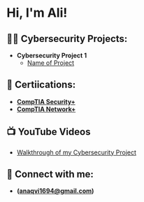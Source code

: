<h1>Hi, I'm Ali! 

<h2>👨‍💻 Cybersecurity Projects:</h2>

- <b>Cybersecurity Project 1</b>
  - [Name of Project](https://github.com/gitahn11/Wireshark-Project)

<h2>🌱 Certiications: </h2>

- <b>[CompTIA Security+](https://github.com) </b>
- <b>[CompTIA Network+](https://github.com) </b>

<h2>📺 YouTube Videos </h2>

- [Walkthrough of my Cybersecurity Project](https://www.youtube.com/watch?v=a83ASGn_V_s)


<h2> 🤳 Connect with me:</h2>

- <b> (anaqvi1694@gmail.com) </b>

<!--
**Gitahn11/Gitahn11** is a ✨ _special_ ✨ repository because its `README.md` (this file) appears on your GitHub profile.

Here are some ideas to get you started:

- 🔭 I’m currently working on ...
- 🌱 I’m currently learning ...
- 👯 I’m looking to collaborate on ...
- 🤔 I’m looking for help with ...
- 💬 Ask me about ...
- 📫 How to reach me: ...
- 😄 Pronouns: ...
- ⚡ Fun fact: ...
-->
